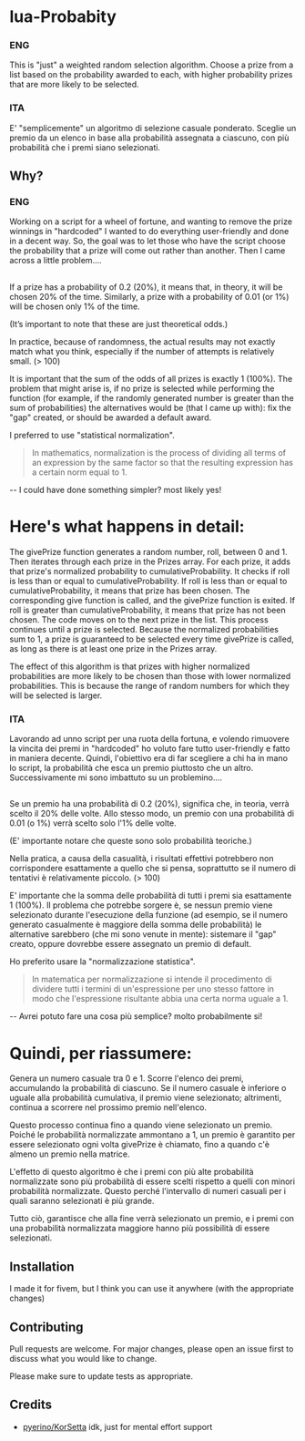 # lua-Probabity

### ENG
This is "just" a weighted random selection algorithm. 
Choose a prize from a list based on the probability awarded to each, with higher probability prizes that are more likely to be selected.

### ITA
E' "semplicemente" un algoritmo di selezione casuale ponderato.
Sceglie un premio da un elenco in base alla probabilità assegnata a ciascuno, con più probabilità che i premi siano selezionati.

## Why?

### ENG
Working on a script for a wheel of fortune, and wanting to remove the prize winnings in "hardcoded" I wanted to do everything user-friendly and done in a decent way.
So, the goal was to let those who have the script choose the probability that a prize will come out rather than another.
Then I came across a little problem....
##
If a prize has a probability of 0.2 (20%), it means that, in theory, it will be chosen 20% of the time. 
Similarly, a prize with a probability of 0.01 (or 1%) will be chosen only 1% of the time.

(It’s important to note that these are just theoretical odds.)

In practice, because of randomness, the actual results may not exactly match what you think, especially if the number of attempts is relatively small. (> 100)

It is important that the sum of the odds of all prizes is exactly 1 (100%). 
The problem that might arise is, if no prize is selected while performing the function 
(for example, if the randomly generated number is greater than the sum of probabilities)
the alternatives would be (that I came up with): fix the "gap" created, or should be awarded a default award.

I preferred to use "statistical normalization". 
> In mathematics, normalization is the process of dividing all terms of an expression by the same factor so that the resulting expression has a certain norm equal to 1.

-- I could have done something simpler? most likely yes!

# Here's what happens in detail:

The givePrize function generates a random number, roll, between 0 and 1.
Then iterates through each prize in the Prizes array.
For each prize, it adds that prize's normalized probability to cumulativeProbability.
It checks if roll is less than or equal to cumulativeProbability.
If roll is less than or equal to cumulativeProbability, it means that prize has been chosen. The corresponding give function is called, and the givePrize function is exited.
If roll is greater than cumulativeProbability, it means that prize has not been chosen. The code moves on to the next prize in the list.
This process continues until a prize is selected. Because the normalized probabilities sum to 1, 
a prize is guaranteed to be selected every time givePrize is called, as long as there is at least one prize in the Prizes array.

The effect of this algorithm is that prizes with higher normalized probabilities are more likely to be chosen than those with lower normalized probabilities. 
This is because the range of random numbers for which they will be selected is larger.


### ITA
Lavorando ad unno script per una ruota della fortuna, e volendo rimuovere la vincita dei premi in "hardcoded" ho voluto fare tutto user-friendly e fatto in maniera decente.
Quindi, l'obiettivo era di far scegliere a chi ha in mano lo script, la probabilità che esca un premio piuttosto che un altro.
Successivamente mi sono imbattuto su un problemino....
##
Se un premio ha una probabilità di 0.2 (20%), significa che, in teoria, verrà scelto il 20% delle volte. 
Allo stesso modo, un premio con una probabilità di 0.01 (o 1%) verrà scelto solo l'1% delle volte.

(E' importante notare che queste sono solo probabilità teoriche.)

Nella pratica, a causa della casualità, i risultati effettivi potrebbero non corrispondere esattamente a quello che si pensa, soprattutto se il numero di tentativi è relativamente piccolo. (> 100)

E' importante che la somma delle probabilità di tutti i premi sia esattamente 1 (100%). 
Il problema che potrebbe sorgere è, se nessun premio viene selezionato durante l'esecuzione della funzione 
(ad esempio, se il numero generato casualmente è maggiore della somma delle probabilità)
le alternative sarebbero (che mi sono venute in mente): sistemare il "gap" creato, oppure dovrebbe essere assegnato un premio di default.

Ho preferito usare la  "normalizzazione statistica". 
> In matematica per normalizzazione si intende il procedimento di dividere tutti i termini di un'espressione per uno stesso fattore in modo che l'espressione risultante abbia una certa norma uguale a 1.

-- Avrei potuto fare una cosa più semplice? molto probabilmente si!

# Quindi, per riassumere:

Genera un numero casuale tra 0 e 1.
Scorre l'elenco dei premi, accumulando la probabilità di ciascuno.
Se il numero casuale è inferiore o uguale alla probabilità cumulativa, il premio viene selezionato; altrimenti, continua a scorrere nel prossimo premio nell'elenco.

Questo processo continua fino a quando viene selezionato un premio. 
Poiché le probabilità normalizzate ammontano a 1, un premio è garantito per essere selezionato ogni volta givePrize è chiamato, 
fino a quando c'è almeno un premio nella matrice.

L'effetto di questo algoritmo è che i premi con più alte probabilità normalizzate sono più probabilità di essere scelti rispetto a quelli con minori probabilità normalizzate. 
Questo perché l'intervallo di numeri casuali per i quali saranno selezionati è più grande.

Tutto ciò, garantisce che alla fine verrà selezionato un premio, e i premi con una probabilità normalizzata maggiore hanno più possibilità di essere selezionati.


## Installation

I made it for fivem, but I think you can use it anywhere (with the appropriate changes)

## Contributing

Pull requests are welcome. For major changes, please open an issue first
to discuss what you would like to change.

Please make sure to update tests as appropriate.

## Credits
* [pyerino/KorSetta](https://github.com/pyerino) idk, just for mental effort support
